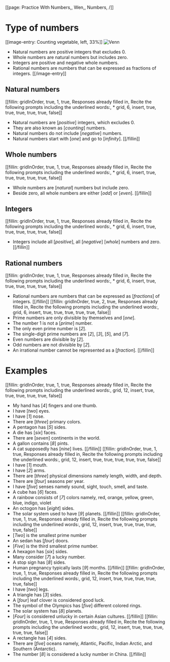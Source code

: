 [[page: Practice With Numbers,, Wen,, Numbers, /]]
# Type of numbers
[[image-entry: Counting vegetable, left, 33%]]
![Venn](numbervenn.png)
* Natural numbers are positive integers that excludes 0.
* Whole numbers are natural numbers but includes zero.
* Integers are positive and negative whole numbers.
* Rational numbers are numbers that can be expressed as fractions of integers.
[[/image-entry]]
## Natural numbers
[[fillin: gridInOrder, true, 1, true, Responses already filled in, Recite the following prompts including the underlined words:, * grid, 6, insert, true, true, true, true, true, false]]
* Natural numbers are [_positive_] integers, which excludes 0. 
* They are also known as [_counting_] numbers.
* Natural numbers do not include [_negative_] numbers.
* Natural numbers start with [_one_] and go to [_infinity_].
[[/fillin]]
## Whole numbers
[[fillin: gridInOrder, true, 1, true, Responses already filled in, Recite the following prompts including the underlined words:, * grid, 6, insert, true, true, true, true, true, false]]
* Whole numbers are [_natural_] numbers but include zero.
* Beside zero, all whole numbers are either [_odd_] or [_even_].
[[/fillin]]
## Integers
[[fillin: gridInOrder, true, 1, true, Responses already filled in, Recite the following prompts including the underlined words:, * grid, 6, insert, true, true, true, true, true, false]]
* Integers include all [_positive_], all [_negative_] [_whole_] numbers and zero.
[[/fillin]]
## Rational numbers
[[fillin: gridInOrder, true, 1, true, Responses already filled in, Recite the following prompts including the underlined words:, * grid, 6, insert, true, true, true, true, true, false]]
* Rational numbers are numbers that can be expressed as [_fractions_] of integers.
[[/fillin]]
[[fillin: gridInOrder, true, 2, true, Responses already filled in, Recite the following prompts including the underlined words:, grid, 6, insert, true, true, true, true, true, false]]
* Prime numbers are only divisible by themselves and [_one_].
* The number 1 is not a [_prime_] number.
* The only even prime number is [_2_].
* The single-digit prime numbers are [_2_], [_3_], [_5_], and [_7_].
* Even numbers are divisible by [_2_].
* Odd numbers are not divisible by [_2_].
* An irrational number cannot be represented as a [_fraction_].
[[/fillin]]
# Examples
[[fillin: gridInOrder, true, 1, true, Responses already filled in, Recite the following prompts including the underlined words:, grid, 12, insert, true, true, true, true, true, false]]
* My hand has [_4_] fingers and one thumb.
* I have [_two_] eyes.
* I have [_1_] nose.
* There are [_three_] primary colors.
* A pentagon has [_5_] sides.
* A die has [_six_] faces.
* There are [_seven_] continents in the world.
* A gallon contains [_8_] pints.
* A cat supposedly has [_nine_] lives.
[[/fillin]]
[[fillin: gridInOrder, true, 1, true, Responses already filled in, Recite the following prompts including the underlined words:, grid, 12, insert, true, true, true, true, true, false]]
* I have [_1_] mouth.
* I have [_2_] arms.
* There are [_three_] physical dimensions namely length, width, and depth.
* There are [_four_] seasons per year.
* I have [_five_] senses namely sound, sight, touch, smell, and taste.
* A cube has [_6_] faces.
* A rainbow consists of [_7_] colors namely, red, orange, yellow, green, blue, indigo, violet
* An octogon has [_eight_] sides.
* The solar system used to have [_9_] planets.
[[/fillin]]
[[fillin: gridInOrder, true, 1, true, Responses already filled in, Recite the following prompts including the underlined words:, grid, 12, insert, true, true, true, true, true, false]]
* [_Two_] is the smallest prime number
* An sedan has [_four_] doors.
* [_Five_] is the third smallest prime number.
* A hexagon has [_six_] sides.
* Many consider [_7_] a lucky number.
* A stop sign has [_8_] sides.
* Human pregnancy typically lasts [_9_] months.
[[/fillin]]
[[fillin: gridInOrder, true, 1, true, Responses already filled in, Recite the following prompts including the underlined words:, grid, 12, insert, true, true, true, true, true, false]]
* I have [_two_] legs.
* A triangle has [_3_] sides.
* A [_four_] leaf clover is considered good luck.
* The symbol of the Olympics has [_five_] different colored rings.
* The solar system has [_8_] planets.
* [_Four_] is considered unlucky in certain Asian cultures.
[[/fillin]]
[[fillin: gridInOrder, true, 1, true, Responses already filled in, Recite the following prompts including the underlined words:, grid, 12, insert, true, true, true, true, true, false]]
* A rectangle has [_4_] sides.
* There are [_five_] oceans namely, Atlantic, Pacific, Indian Arctic, and Southern (Antarctic).
* The number [_8_] is considered a lucky number in China.
[[/fillin]]
